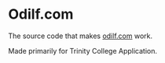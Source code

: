 # Odilf.com

The source code that makes [odilf.com](https://odilf.com) work.

Made primarily for Trinity College Application.
